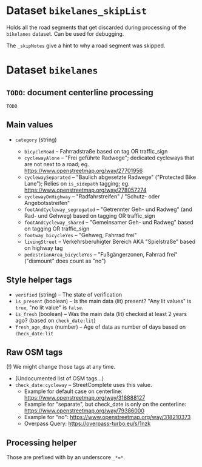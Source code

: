 # Dataset `bikelanes_skipList`

Holds all the road segments that get discarded during processing of the `bikelanes` dataset. Can be used for debugging.

The `_skipNotes` give a hint to why a road segment was skipped.

# Dataset `bikelanes`

## `TODO`: document centerline processing

`TODO`

## Main values

- `category` (string)

  - `bicycleRoad` – Fahrradstraße based on tag OR traffic_sign
  - `cyclewayAlone` – "Frei geführte Radwege"; dedicated cycleways that are not next to a road; eg. https://www.openstreetmap.org/way/27701956
  - `cyclewaySeparated` – "Baulich abgesetzte Radwege" ("Protected Bike Lane"); Relies on `is_sidepath` tagging; eg. https://www.openstreetmap.org/way/278057274
  - `cyclewayOnHighway` – "Radfahrstreifen" / "Schutz- oder Angebotsstreifen"
  - `footAndCycleway_segregated` – "Getrennter Geh- und Radweg" (and Rad- und Gehweg) based on tagging OR traffic_sign
  - `footAndCycleway_shared` – "Gemeinsamer Geh- und Radweg" based on tagging OR traffic_sign
  - `footway_bicycleYes` – "Gehweg, Fahrrad frei"
  - `livingStreet` – Verkehrsberuhigter Bereich AKA "Spielstraße" based on highway tag
  - `pedestrianArea_bicycleYes` – "Fußgängerzonen, Fahrrad frei" ("dismount" does count as "no")

## Style helper tags

- `verified` (string) – The state of verification
- `is_present` (boolean) – Is the main data (lit) present? "Any lit values" is `true`, "no lit value" is `false`.
- `is_fresh` (boolean) – Was the main data (lit) checked at least 2 years ago? (based on `check_date:lit`)
- `fresh_age_days` (number) – Age of data as number of days based on `check_date:lit`

## Raw OSM tags

(!) We might change those tags at any time.

- (Undocumented list of OSM tags…)
- `check_date:cycleway` – StreetComplete uses this value.
  - Example for default case on centerline: https://www.openstreetmap.org/way/318888127
  - Example for "separate", but check_date is only on the centerline: https://www.openstreetmap.org/way/79386000
  - Example for "no": https://www.openstreetmap.org/way/318210373
  - Overpass Query: https://overpass-turbo.eu/s/1nzk

## Processing helper

Those are prefixed with by an underscore `_*=*`.
